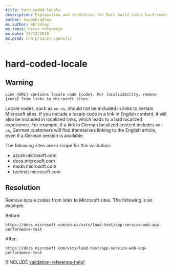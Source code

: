 ```yaml
---
title: hard-coded-locale
description: Explanation and resolution for Docs build issue hard-coded-locale.
author: meganbradley
ms.author: mbradley
ms.topic: error-reference
ms.date: 12/12/2018
ms.prod: non-product-specific
---
```

# hard-coded-locale

## Warning

`Link {URL} contains locale code {code}. For localizability, remove {code} from links to Microsoft sites.`

Locale codes, such as `en-us`, should not be included in links to certain Microsoft sites. If you include a locale code in a link in English content, it will also be included in localized links, which leads to a bad localized experience. For example, if a link in German localized content includes `en-us`, German customers will find themselves linking to the English article, even if a German version is available.

The following sites are in scope for this validation:

- azure.microsoft.com
- docs.microsoft.com
- msdn.microsoft.com
- technet.microsoft.com

## Resolution

Remove locale codes from links to Microsoft sites. The following is an example.

Before:

`https://docs.microsoft.com/en-us/vsts/load-test/app-service-web-app-performance-test`

After:

`https://docs.microsoft.com/vsts/load-test/app-service-web-app-performance-test`

<!--make sure to add this file to your includes folder and verify the path-->
[!INCLUDE [validation-reference-help](../includes/validation-reference-help.md)]